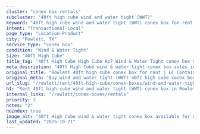 ```yaml
---
cluster: "conex box rentals"
subcluster: "40ft high cube wind and water tight (WWT)"
keyword: "40ft high cube wind and water tight (WWT) conex box for rent Rowlett, TX"
intent: "Transactional-Local"
page_type: "Location-Product"
city: "Rowlett, TX"
service_type: "conex box"
condition: "Wind & Water Tight"
size: "40ft High Cube"
title_tag: "40ft High Cube High Cube Hp7 Wind & Water Tight conex box Sales in Rowlett | LC Container"
meta_description: "40ft High Cube wind & water tight conex box sales in Rowlett. High cube containers with extra height. Fast delivery, competitive pricing. Serving conex boxes area. Quote ID: 4FR. Call (214) 524-4168 for your free quote today."
original_title: "Rowlett 40ft high cube conex box for rent | LC Container"
original_meta: "Buy wind and water tight (WWT) 40ft high cube conex box rent with local delivery in Rowlett, TX. LC Container — local Since 2003. Request a fast quote today."
url_slug: "/rowlett/rent/40ft-high-cube/conex-boxes/wind-and-water-tight-wwt"
h1: "Rent 40ft high cube wind and water tight (WWT) conex box in Rowlett"
internal_links: "/rowlett/conex-boxes/rentals"
priority: 3
notes: "2"
noindex: true
image_alt: "40ft High Cube wind & water tight conex box available for delivery in Rowlett"
last_updated: "2025-10-21"
---
```


<!-- TODO: Add unique city/inventory copy, images, and internal links here. -->

